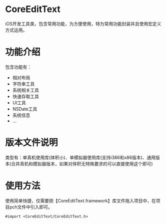 # CoreEditText

iOS开发工具类，包含常用功能，为方便使用，特为常用功能封装并且使用宏定义方式运用。

# 功能介绍

包含功能有：
* 相对布局
* 字符串工具
* 系统相关工具
* 快速存取工具
* UI工具
* NSDate工具
* 系统信息
* …

# 版本文件说明

类型有：单真机使用库(体积小)、单模拟器使用库(支持i386和x86版本)、通用版本(合并真机和模拟器版本，如果对体积无特殊要求的可以直接使用这个即可)

# 使用方法

使用简单快捷，仅需要把【CoreEditText.framework】库文件拖入项目中，在项目pch文件中引入即可。

```#import <CoreEditText/CoreEditText.h>```
